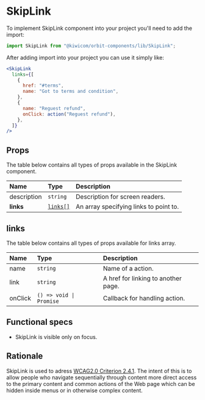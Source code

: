 # SkipLink
To implement SkipLink component into your project you'll need to add the import:
```jsx
import SkipLink from "@kiwicom/orbit-components/lib/SkipLink";
```

After adding import into your project you can use it simply like:
```jsx
<SkipLink 
  links={[
    {
      href: "#terms",
      name: "Got to terms and condition",
    },
    {
      name: "Reguest refund",
      onClick: action("Reguest refund"),
    },
  ]}  
/>
```

## Props
The table below contains all types of props available in the SkipLink component.

| Name            | Type                     | Description                     |
| :-------------- | :----------------------- |:------------------------------- |
| description     | `string`                 | Description for screen readers.
| **links**       | [`links[]`](#links)      | An array specifying links to point to. 
  
## links
The table below contains all types of props available for links array.

| Name         | Type                   | Description                      |
| :----------- | :--------------------- | :------------------------------- |
| name         | `string`               | Name of a action.
| link         | `string`               | A href for linking to another page.
| onClick      | `() => void \| Promise`| Callback for handling action.
  
## Functional specs
* SkipLink is visible only on focus.

## Rationale
SkipLink is used to adress [WCAG2.0 Criterion 2.4.1](https://www.w3.org/TR/UNDERSTANDING-WCAG20/navigation-mechanisms-skip.html).
The intent of this is to allow people who navigate sequentially through content more direct access to the primary content and common actions of the Web page which can be hidden inside menus or in otherwise complex content.

